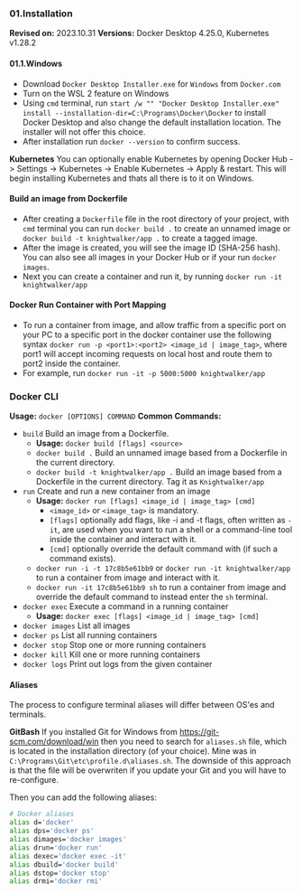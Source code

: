 
### 01.Installation
**Revised on:** 2023.10.31
**Versions:** Docker Desktop 4.25.0, Kubernetes v1.28.2

#### 01.1.Windows
- Download `Docker Desktop Installer.exe` for `Windows` from `Docker.com`
- Turn on the WSL 2 feature on Windows
- Using `cmd` terminal, run `start /w "" "Docker Desktop Installer.exe" install --installation-dir=C:\Programs\Docker\Docker` to install Docker Desktop and also change the default installation location. The installer will not offer this choice.
- After installation run `docker --version` to confirm success.

**Kubernetes**
You can optionally enable Kubernetes by opening Docker Hub -> Settings -> Kubernetes -> Enable Kubernetes -> Apply & restart. This will begin installing Kubernetes and thats all there is to it on Windows.

#### Build an image from Dockerfile
- After creating a `Dockerfile` file in the root directory of your project, with `cmd` terminal you can run `docker build .` to create an unnamed image or `docker build -t knightwalker/app .` to create a tagged image.
- After the image is created, you will see the image ID (SHA-256 hash). You can also see all images in your Docker Hub or if your run `docker images`.
- Next you can create a container and run it, by running `docker run -it knightwalker/app`

#### Docker Run Container with Port Mapping
- To run a container from image, and allow traffic from a specific port on your PC to a specific port in the docker container use the following syntax `docker run -p <port1>:<port2> <image_id | image_tag>`, where port1 will accept incoming requests on local host and route them to port2 inside the container.
- For example, run `docker run -it -p 5000:5000 knightwalker/app`

### Docker CLI
**Usage:** `docker [OPTIONS] COMMAND`
**Common Commands:**
- `build` Build an image from a Dockerfile. 
    - **Usage:** `docker build [flags] <source>`
    - `docker build .` Build an unnamed image based from a Dockerfile in the current directory.
    - `docker build -t knightwalker/app .` Build an image based from a Dockerfile in the current directory. Tag it as `Knightwalker/app`
- `run` Create and run a new container from an image
    - **Usage:** `docker run [flags] <image_id | image_tag> [cmd]`
        - `<image_id>` or `<image_tag>` is mandatory.
        - `[flags]` optionally add flags, like -i and -t flags, often written as `-it`, are used when you want to run a shell or a command-line tool inside the container and interact with it.
        - `[cmd]` optionally override the default command with (if such a command exists).
    - `docker run -i -t 17c8b5e61bb9` or `docker run -it knightwalker/app` to run a container from image and interact with it.
    - `docker run -it 17c8b5e61bb9 sh` to run a container from image and override the default command to instead enter the `sh` terminal.
- `docker exec` Execute a command in a running container
    - **Usage:** `docker exec [flags] <image_id | image_tag> [cmd]`
- `docker images` List all images
- `docker ps` List all running containers
- `docker stop` Stop one or more running containers
- `docker kill` Kill one or more running containers
- `docker logs` Print out logs from the given container

#### Aliases
The process to configure terminal aliases will differ between OS'es and terminals.

**GitBash**
If you installed Git for Windows from https://git-scm.com/download/win then you need to search for `aliases.sh` file, which is located in the installation directory (of your choice). Mine was in `C:\Programs\Git\etc\profile.d\aliases.sh`. The downside of this approach is that the file will be overwriten if you update your Git and you will have to re-configure.

Then you can add the following aliases:
```bash
# Docker aliases
alias d='docker'
alias dps='docker ps'
alias dimages='docker images'
alias drun='docker run'
alias dexec='docker exec -it'
alias dbuild='docker build'
alias dstop='docker stop'
alias drmi='docker rmi'
```